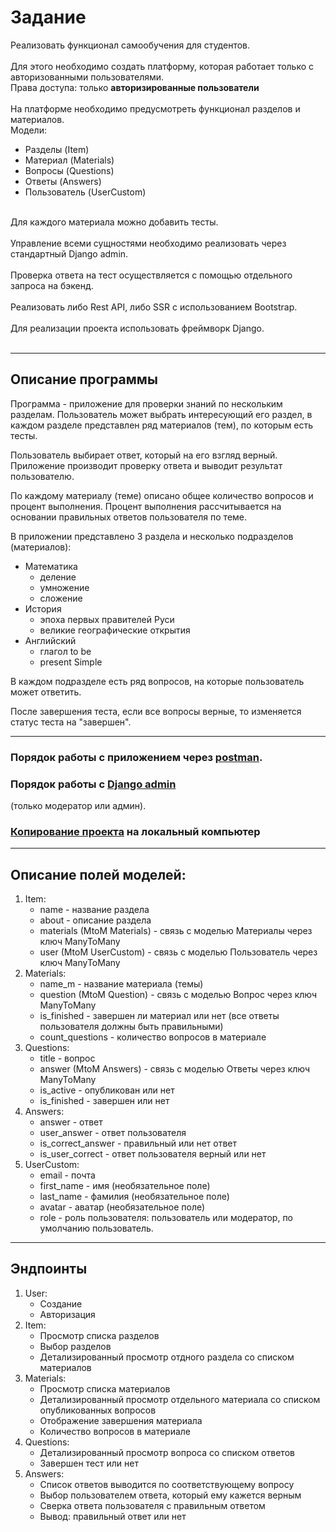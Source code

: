 # Задание

Реализовать функционал самообучения для студентов. <br><br>
Для этого необходимо создать платформу, 
которая работает только с авторизованными пользователями. <br>
Права доступа: только **авторизированные пользователи**<br><br>
На платформе необходимо предусмотреть функционал разделов и материалов.<br>
Модели:
- Разделы (Item)
- Материал (Materials)
- Вопросы (Questions)
- Ответы (Answers)
- Пользователь (UserCustom)<br><br>

Для каждого материала можно добавить тесты. <br><br>
Управление всеми сущностями необходимо реализовать через стандартный Django admin.<br><br>
Проверка ответа на тест осуществляется с помощью отдельного запроса на бэкенд. <br><br>
Реализовать либо Rest API, либо SSR с использованием Bootstrap. <br><br>
Для реализации проекта использовать фреймворк Django.<br><br>

---

## Описание программы

Программа - приложение для проверки знаний по нескольким разделам.
Пользователь может выбрать интересующий его раздел, 
в каждом разделе представлен ряд материалов (тем), по которым есть тесты.

Пользователь выбирает ответ, который на его взгляд верный. Приложение производит проверку ответа
и выводит результат пользователю.

По каждому материалу (теме) описано общее количество вопросов и процент выполнения.
Процент выполнения рассчитывается на основании правильных ответов пользователя по теме.

В приложении представлено 3 раздела и несколько подразделов (материалов):
- Математика
  - деление
  - умножение
  - сложение
- История
  - эпоха первых правителей Руси
  - великие географические открытия
- Английский
  - глагол to be
  - present Simple

В каждом подразделе есть ряд вопросов, на которые пользователь может ответить.

После завершения теста, если все вопросы верные, то изменяется статус теста на "завершен".

---

### Порядок работы с приложением через [postman](./README_files/README_Postman.md).

### Порядок работы с [Django admin](./README_files/README_Admin.md) 
(только модератор или админ).

### [Копирование проекта](./README_files/README_copy_project.md) на локальный компьютер

---

## Описание полей моделей:
1. Item:
    - name - название раздела
    - about - описание раздела
    - materials (MtoM Materials) - связь с моделью Материалы через ключ ManyToMany
    - user (MtoM UserCustom) - связь с моделью Пользователь через ключ ManyToMany
2. Materials:
    - name_m - название материала (темы)
    - question (MtoM Question) - связь с моделью Вопрос через ключ ManyToMany
    - is_finished - завершен ли материал или нет (все ответы пользователя должны быть правильными)
    - count_questions - количество вопросов в материале
3. Questions:
   - title - вопрос
   - answer (MtoM Answers) - связь с моделью Ответы через ключ ManyToMany
   - is_active - опубликован или нет
   - is_finished - завершен или нет
4. Answers:
   - answer - ответ
   - user_answer - ответ пользователя
   - is_correct_answer - правильный или нет ответ
   - is_user_correct - ответ пользователя верный или нет
5. UserCustom:
    - email - почта
    - first_name - имя (необязательное поле)
    - last_name - фамилия (необязательное поле)
    - avatar - аватар (необязательное поле)
    - role - роль пользователя: пользователь или модератор, по умолчанию пользователь.

---

## Эндпоинты

1. User:
   - Создание
   - Авторизация
2. Item:
   - Просмотр списка разделов
   - Выбор разделов
   - Детализированный просмотр отдного раздела со списком материалов
3. Materials:
   - Просмотр списка материалов
   - Детализированный просмотр отдельного материала со списком опубликованных вопросов
   - Отображение завершения материала
   - Количество вопросов в материале
4. Questions:
   - Детализированный просмотр вопроса со списком ответов
   - Завершен тест или нет
5. Answers:
   - Список ответов выводится по соответствующему вопросу
   - Выбор пользователем ответа, который ему кажется верным
   - Сверка ответа пользователя с правильным ответом
   - Вывод: правильный ответ или нет

